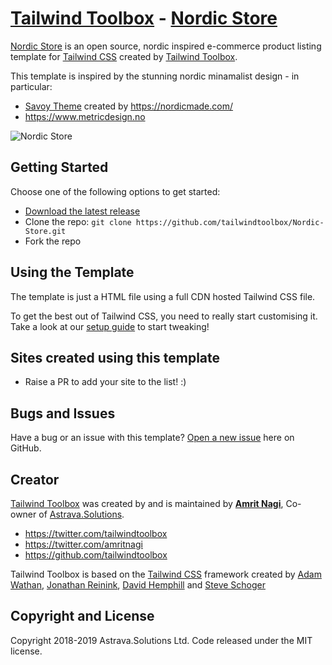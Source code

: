 # [Tailwind Toolbox](https://www.tailwindtoolbox.com/) - [Nordic Store](https://www.tailwindtoolbox.com/templates/nordic-store)

[Nordic Store](https://www.tailwindtoolbox.com/templates/nordic-store) is an open source, nordic inspired e-commerce product listing template for [Tailwind CSS](https://tailwindcss.com/) created by [Tailwind Toolbox](https://www.tailwindtoolbox.com/).


 This template is inspired by the stunning nordic minamalist design - in particular:
* [Savoy Theme](http://savoy.nordicmade.com) created by https://nordicmade.com/
* https://www.metricdesign.no

![Nordic Store](https://www.tailwindtoolbox.com/templates/nordic-store.png)


## Getting Started

Choose one of the following options to get started:
* [Download the latest release](https://github.com/tailwindtoolbox/Nordic-Store/archive/master.zip)
* Clone the repo: `git clone https://github.com/tailwindtoolbox/Nordic-Store.git`
* Fork the repo

## Using the Template

The template is just a HTML file using a full CDN hosted Tailwind CSS file.

To get the best out of Tailwind CSS, you need to really start customising it.
Take a look at our [setup guide](https://www.tailwindtoolbox.com/setup) to start tweaking!

## Sites created using this template

* Raise a PR to add your site to the list! :)


## Bugs and Issues

Have a bug or an issue with this template? [Open a new issue](https://github.com/tailwindtoolbox/Nordic-Store/issues/new) here on GitHub.

## Creator

[Tailwind Toolbox](https://www.tailwindtoolbox.com/) was created by and is maintained by **[Amrit Nagi](https://amritnagi.info/)**, Co-owner of [Astrava.Solutions](https://astrava.solutions).

* https://twitter.com/tailwindtoolbox
* https://twitter.com/amritnagi
* https://github.com/tailwindtoolbox

Tailwind Toolbox is based on the [Tailwind CSS](https://www.tailwindcss.com/) framework created by [Adam Wathan](https://twitter.com/adamwathan), [Jonathan Reinink](https://twitter.com/reinink), [David Hemphill](https://twitter.com/davidhemphill) and [Steve Schoger](https://twitter.com/steveschoger)




## Copyright and License

Copyright 2018-2019 Astrava.Solutions Ltd. Code released under the MIT license.
